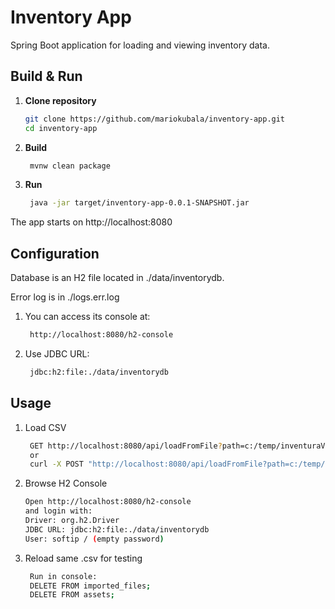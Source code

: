 # Inventory App

Spring Boot application for loading and viewing inventory data.

## Build & Run

1. **Clone repository**

   ```bash
   git clone https://github.com/mariokubala/inventory-app.git
   cd inventory-app

2. **Build**

   ```bash
    mvnw clean package

3. **Run**

   ```bash
    java -jar target/inventory-app-0.0.1-SNAPSHOT.jar

The app starts on http://localhost:8080

## Configuration

Database is an H2 file located in ./data/inventorydb.

Error log is in ./logs.err.log

1. You can access its console at:

   ```bash
    http://localhost:8080/h2-console

2. Use JDBC URL:

   ```bash
    jdbc:h2:file:./data/inventorydb

## Usage
1. Load CSV

   ```bash
    GET http://localhost:8080/api/loadFromFile?path=c:/temp/inventuraVzor.csv
    or
    curl -X POST "http://localhost:8080/api/loadFromFile?path=c:/temp/inventuraVzor.csv"

2. Browse H2 Console

   ```bash
   Open http://localhost:8080/h2-console
   and login with:
   Driver: org.h2.Driver
   JDBC URL: jdbc:h2:file:./data/inventorydb
   User: softip / (empty password)

3. Reload same .csv for testing
   ```bash
    Run in console:
    DELETE FROM imported_files;
    DELETE FROM assets;
